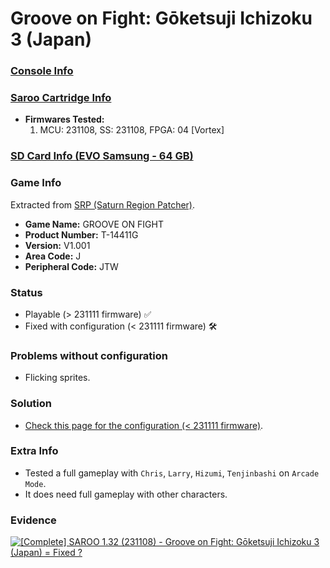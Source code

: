 # Groove on Fight: Gōketsuji Ichizoku 3 (Japan)

### [Console Info](../../../../Info/Consoles/VA13/README.md)

### [Saroo Cartridge Info](../../../../Info/Cartridges/RetroGameParadiseStore/1.32F/README.md)

- <b>Firmwares Tested:</b>
  1. MCU: 231108, SS: 231108, FPGA: 04 [Vortex]

### [SD Card Info (EVO Samsung - 64 GB)](../../../../Info/SdCards/Samsung/64GB/fat32/README.md)

### Game Info

Extracted from [SRP (Saturn Region Patcher)](https://segaxtreme.net/resources/saturn-region-patcher.81/download).

- <b>Game Name:</b> GROOVE ON FIGHT
- <b>Product Number:</b> T-14411G
- <b>Version:</b> V1.001
- <b>Area Code:</b> J
- <b>Peripheral Code:</b> JTW

### Status

- Playable (> 231111 firmware) :white_check_mark:
- Fixed with configuration (< 231111 firmware) :hammer_and_wrench:

### Problems without configuration

- Flicking sprites.

### Solution

- [Check this page for the configuration (< 231111 firmware)](https://github.com/williamdsw/saroo-configuration-list/blob/master/J/T-14411G/README.md).

### Extra Info

- Tested a full gameplay with `Chris`, `Larry`, `Hizumi`, `Tenjinbashi` on `Arcade Mode`.
- It does need full gameplay with other characters.

### Evidence

[![[Complete] SAROO 1.32 (231108) - Groove on Fight: Gōketsuji Ichizoku 3 (Japan) = Fixed ?](https://img.youtube.com/vi/K3ajIqWbAVw/0.jpg)](https://www.youtube.com/watch?v=K3ajIqWbAVw)
